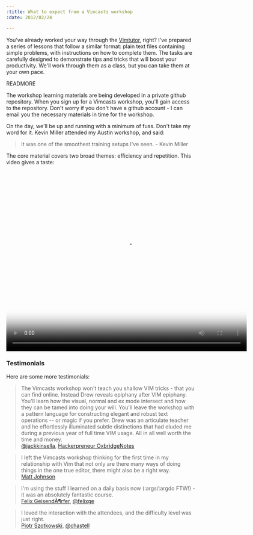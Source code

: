 ```yaml
--- 
:title: What to expect from a Vimcasts workshop
:date: 2012/02/24

---
```


You've already worked your way through the [Vimtutor][tutor], right? I've prepared a series of lessons that follow a similar format: plain text files containing simple problems, with instructions on how to complete them. The tasks are carefully designed to demonstrate tips and tricks that will boost your productivity. We'll work through them as a class, but you can take them at your own pace.

[tutor]: http://vimdoc.sourceforge.net/htmldoc/usr_01.html#tutor


READMORE

<p>
  The workshop learning materials are being developed in a private github repository. When you sign up for a Vimcasts workshop, you'll gain access to the repository. Don't worry if you don't have a github account - I can email you the necessary materials in time for the workshop.
</p>

<p>
  On the day, we'll be up and running with a minimum of fuss. Don't take my word for it. Kevin Miller attended my Austin workshop, and said:
</p>

<blockquote>
  <p>
    It was one of the smoothest training setups I've seen. - Kevin Miller
  </p>
</blockquote>

<p>
  The core material covers two broad themes: efficiency and repetition. This video gives a taste:
</p>

<video width="640" height="480" poster="http://media.vimcasts.org/posters/agenda.png" controls="controls">
  <source src="http://media.vimcasts.org/videos/workshop/agenda.ogv" type="video/ogg"/>
  <source src="http://media.vimcasts.org/videos/workshop/agenda.mov" type="video/mp4"/>
</video>


<h3 id="testimonials">Testimonials</h3>

<p>
  Here are some more testimonials:
</p>

<blockquote>
  <p>
The Vimcasts workshop won't teach you shallow VIM tricks - that you can find online. Instead Drew reveals epiphany after VIM epiphany. You'll learn how the visual, normal and ex mode intersect and how they can be tamed into doing your will. You'll leave the workshop with a pattern language for constructing elegant and robust text operations -- or magic if you prefer. Drew was an articulate teacher and he effortlessly illuminated subtle distinctions that had eluded me during a previous year of full time VIM usage. All in all well worth the time and money.
  <br/>
  <a href="https://twitter.com/jackkinsella">@jackkinsella</a>, <a href="http://www.oxbridgenotes.co.uk/">Hackerpreneur OxbridgeNotes</a>
  </p>
</blockquote>

<blockquote>
  <p>
    I left the Vimcasts workshop thinking for the first time in my relationship with Vim that not only are there many ways of doing things in the one true editor, there might also be a right way.
  <br/>
  <a href="https://twitter.com/grillpanda">Matt Johnson</a>
  </p>
</blockquote>

<blockquote>
  <p>
  I'm using the stuff I learned on a daily basis now (:args/:argdo FTW!) - it was an absolutely fantastic course.
  <br/>
  <a href="http://felixge.de/">Felix GeisendÃ¶rfer</a>, <a href="https://twitter.com/felixge">@felixge</a>
  </p>
</blockquote>

<blockquote>
  <p>
    I loved the interaction with the attendees, and the difficulty level was just right.
  <br/>
  <a href="http://chastell.net/">Piotr Szotkowski</a>, <a href="https://twitter.com/chastell">@chastell</a>
  </p>
</blockquote>
